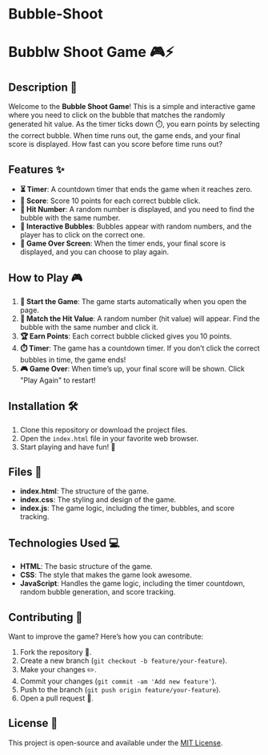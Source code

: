 # Bubble-Shoot
# Bubblw Shoot Game 🎮⚡

## Description 📝

Welcome to the **Bubble Shoot Game**! This is a simple and interactive game where you need to click on the bubble that matches the randomly generated hit value. As the timer ticks down ⏱️, you earn points by selecting the correct bubble. When time runs out, the game ends, and your final score is displayed. How fast can you score before time runs out?

## Features ✨

- **⏳ Timer**: A countdown timer that ends the game when it reaches zero.
- **💯 Score**: Score 10 points for each correct bubble click.
- **🎯 Hit Number**: A random number is displayed, and you need to find the bubble with the same number.
- **🧩 Interactive Bubbles**: Bubbles appear with random numbers, and the player has to click on the correct one.
- **🎉 Game Over Screen**: When the timer ends, your final score is displayed, and you can choose to play again.

## How to Play 🎮

1. **🚀 Start the Game**: The game starts automatically when you open the page.
2. **🔢 Match the Hit Value**: A random number (hit value) will appear. Find the bubble with the same number and click it.
3. **🏆 Earn Points**: Each correct bubble clicked gives you 10 points.
4. **⏱️ Timer**: The game has a countdown timer. If you don’t click the correct bubbles in time, the game ends!
5. **🎮 Game Over**: When time’s up, your final score will be shown. Click "Play Again" to restart!

## Installation 🛠️

1. Clone this repository or download the project files.
2. Open the `index.html` file in your favorite web browser.
3. Start playing and have fun! 🎉

## Files 📂

- **index.html**: The structure of the game.
- **index.css**: The styling and design of the game.
- **index.js**: The game logic, including the timer, bubbles, and score tracking.

## Technologies Used 💻

- **HTML**: The basic structure of the game.
- **CSS**: The style that makes the game look awesome.
- **JavaScript**: Handles the game logic, including the timer countdown, random bubble generation, and score tracking.

## Contributing 🤝

Want to improve the game? Here’s how you can contribute:

1. Fork the repository 🍴.
2. Create a new branch (`git checkout -b feature/your-feature`).
3. Make your changes ✏️.
4. Commit your changes (`git commit -am 'Add new feature'`).
5. Push to the branch (`git push origin feature/your-feature`).
6. Open a pull request 📝.

## License 📄

This project is open-source and available under the [MIT License](LICENSE).
